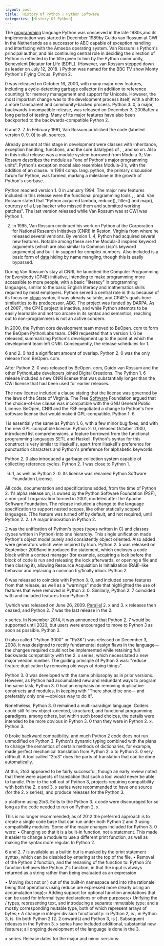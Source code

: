```yaml
---
layout: post
title:  History Of Python | Python Software
categories: [History Of Python]
---
```


The [programming](https://python-software.github.io/Core-Python-Programming) language Python was conceived in the late 1980s,and its implementation was started in December 1989by Guido van Rossum at CWI in the Netherlands as a successor to ABC capable of exception handling and interfacing with the Amoeba operating system. Van Rossum is Python's principal author, and his continuing central role in deciding the direction of Python is reflected in the title given to him by the Python community, Benevolent Dictator for Life (BDFL). (However, van Rossum stepped down as leader on July 12, 2018. ) Python was named for the BBC TV show Monty Python's Flying Circus. Python 2.

0 was released on October 16, 2000, with many major new features, including a cycle-detecting garbage collector (in addition to reference counting) for memory management and support for Unicode. However, the most important change was to the development process itself, with a shift to a more transparent and community-backed process. Python 3. 0, a major, backwards-incompatible release, was released on December 3, 2008after a long period of testing. Many of its major features have also been backported to the backwards-compatible Python 2.

6 and 2. 7. In February 1991, Van Rossum published the code (labeled version 0. 9. 0) to alt. sources.

Already present at this stage in development were classes with inheritance, exception handling, functions, and the core datatypes of , , and so on. Also in this initial release was a module system borrowed from Modula-3; Van Rossum describes the module as "one of Python's major programming units". Python's exception model also resembles Modula-3's, with the addition of an clause. In 1994 comp. lang. python, the primary discussion forum for Python, was formed, marking a milestone in the growth of Python's userbase.

Python reached version 1. 0 in January 1994. The major new features included in this release were the functional programming tools , , and. Van Rossum stated that "Python acquired lambda, reduce(), filter() and map(), courtesy of a Lisp hacker who missed them and submitted working patches". The last version released while Van Rossum was at CWI was Python 1.

2. In 1995, Van Rossum continued his work on Python at the Corporation for National Research Initiatives (CNRI) in Reston, Virginia from where he released several versions. By version 1. 4, Python had acquired several new features. Notable among these are the Modula-3 inspired keyword arguments (which are also similar to Common Lisp's keyword arguments) and built-in support for complex numbers. Also included is a basic form of [data](https://data-science-blog.github.io/Big-Data) hiding by name mangling, though this is easily bypassed.

During Van Rossum's stay at CNRI, he launched the Computer Programming for Everybody (CP4E) initiative, intending to make programming more accessible to more people, with a basic "literacy" in programming languages, similar to the basic English literacy and mathematics skills required by most employers. Python served a central role in this: because of its focus on [clean](https://search-engine-optimization-blog.github.io/Clean-Url) syntax, it was already suitable, and CP4E's goals bore similarities to its predecessor, ABC. The project was funded by DARPA. As of 2007 , the CP4E project is inactive, and while Python attempts to be easily learnable and not too arcane in its syntax and semantics, reaching out to non-programmers is not an active concern.

In 2000, the Python core development team moved to BeOpen. com to form the BeOpen PythonLabs team. CNRI requested that a version 1. 6 be released, summarizing Python's development up to the point at which the development team left CNRI. Consequently, the release schedules for 1.

6 and 2. 0 had a significant amount of overlap. Python 2. 0 was the only release from BeOpen. com.

After Python 2. 0 was released by BeOpen. com, Guido van Rossum and the other PythonLabs developers joined Digital Creations. The Python 1. 6 release included a new CNRI license that was substantially longer than the CWI license that had been used for earlier releases.

The new license included a clause stating that the license was governed by the laws of the State of Virginia. The Free [Software](https://python-software.github.io/Eric-Software) Foundation argued that the choice-of-law clause was incompatible with the GNU General Public License. BeOpen, CNRI and the FSF negotiated a change to Python's free software license that would make it GPL-compatible. Python 1. 6.

1 is essentially the same as Python 1. 6, with a few minor bug fixes, and with the new GPL-compatible license. Python 2. 0, released October 2000, introduced list comprehensions, a feature borrowed from the functional programming languages SETL and Haskell. Python's syntax for this construct is very similar to Haskell's, apart from Haskell's preference for punctuation characters and Python's preference for alphabetic keywords.

Python 2. 0 also introduced a garbage collection system capable of collecting reference cycles. Python 2. 1 was close to Python 1.

6. 1, as well as Python 2. 0. Its license was renamed Python Software Foundation License.

All code, documentation and specifications added, from the time of Python 2. 1's alpha release on, is owned by the Python Software Foundation (PSF), a non-profit organization formed in 2001, modeled after the Apache Software Foundation. The release included a change to the language specification to support nested scopes, like other statically scoped languages. (The feature was turned off by default, and not required, until Python 2. 2. ) A major innovation in Python 2.

2 was the unification of Python's types (types written in C) and classes (types written in Python) into one hierarchy. This single unification made Python's object model purely and consistently object oriented. Also added were generators which were inspired by Icon. Python 2. 5 was released on September 2006and introduced the statement, which encloses a code block within a context manager (for example, acquiring a lock before the block of code is run and releasing the lock afterwards, or opening a file and then closing it), allowing Resource Acquisition Is Initialization (RAII)-like behavior and replacing a common try/finally idiom. Python 2.

6 was released to coincide with Python 3. 0, and included some features from that release, as well as a "warnings" mode that highlighted the use of features that were removed in Python 3. 0. Similarly, Python 2. 7 coincided with and included features from Python 3.

1,which was released on June 26, 2009. [Parallel](https://python-software.github.io/Intel-Parallel-Studio) 2. x and 3. x releases then ceased, and Python 2. 7 was the last release in the 2.

x series. In November 2014, it was announced that Python 2. 7 would be supported until 2020, but users were encouraged to move to Python 3 as soon as possible. Python 3.

0 (also called "Python 3000" or "Py3K") was released on December 3, 2008. It was designed to rectify fundamental design flaws in the language—the changes required could not be implemented while retaining full backwards compatibility with the 2. x series, which necessitated a new major version number. The guiding principle of Python 3 was: "reduce feature duplication by removing old ways of doing things".

Python 3. 0 was developed with the same philosophy as in prior versions. However, as Python had accumulated new and redundant ways to program the same task, Python 3. 0 had an emphasis on removing duplicative constructs and modules, in keeping with "There should be one— and preferably only one —obvious way to do it".

Nonetheless, Python 3. 0 remained a multi-paradigm language. Coders could still follow object-oriented, structured, and functional programming paradigms, among others, but within such broad choices, the details were intended to be more obvious in Python 3. 0 than they were in Python 2. x. Python 3.

0 broke backward compatibility, and much Python 2 code does not run unmodified on Python 3. Python's dynamic typing combined with the plans to change the semantics of certain methods of dictionaries, for example, made perfect mechanical translation from Python 2. x to Python 3. 0 very difficult. A tool called "2to3" does the parts of translation that can be done automatically.

At this, 2to3 appeared to be fairly successful, though an early review noted that there were aspects of translation that such a tool would never be able to handle. Prior to the roll-out of Python 3, projects requiring compatibility with both the 2. x and 3. x series were recommended to have one source (for the 2. x series), and produce releases for the Python 3.

x platform using 2to3. Edits to the Python 3. x code were discouraged for so long as the code needed to run on Python 2. x.

This is no longer recommended; as of 2012 the preferred approach is to create a single code base that can run under both Python 2 and 3 using compatibility modules. Some of the major changes included for Python 3. 0 were: • Changing so that it is a built-in function, not a statement. This made it easier to change a module to use a different print function, as well as making the syntax more regular. In Python 2.

6 and 2. 7 is available as a builtin but is masked by the print statement syntax, which can be disabled by entering at the top of the file. • Removal of the Python 2 function, and the renaming of the function to. Python 3's function behaves like Python 2's function, in that the input is always returned as a string rather than being evaluated as an expression.

• Moving (but not or ) out of the built-in namespace and into (the rationale being that operations using reduce are expressed more clearly using an accumulation loop);• Adding support for optional function annotations that can be used for informal type declarations or other purposes;• Unifying the / types, representing text, and introducing a separate immutable type; and a mostly corresponding mutable type, both of which represent arrays of bytes;• A change in integer division functionality: in Python 2, is ; in Python 3, is. (In both Python 2 (2. 2 onwards) and Python 3, is ). Subsequent releases in the Python 3. x series have included additional, substantial new features; all ongoing development of the language is done in the 3.

x series. Release dates for the major and minor versions:.

